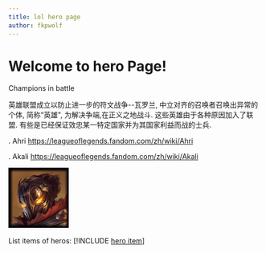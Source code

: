 ```yaml
---
title: lol hero page
author: fkpwolf
---
```


# Welcome to hero Page!


Champions in battle

英雄联盟成立以防止进一步的符文战争--瓦罗兰, 中立对齐的召唤者召唤出异常的个体, 简称“英雄", 为解决争端,在正义之地战斗. 这些英雄由于各种原因加入了联盟. 有些是已经保证效忠某一特定国家并为其国家利益而战的士兵.


.  Ahri <https://leagueoflegends.fandom.com/zh/wiki/Ahri>

. Akali <https://leagueoflegends.fandom.com/zh/wiki/Akali>


![维克托](./icon.png)


List items of heros:
[!INCLUDE [hero item](../items/index.md)]